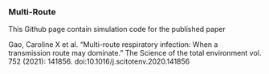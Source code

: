 
### Multi-Route 

This Github page contain simulation code for the published paper 

Gao, Caroline X et al. “Multi-route respiratory infection: When a transmission route may dominate.” The Science of the total environment vol. 752 (2021): 141856. doi:10.1016/j.scitotenv.2020.141856



